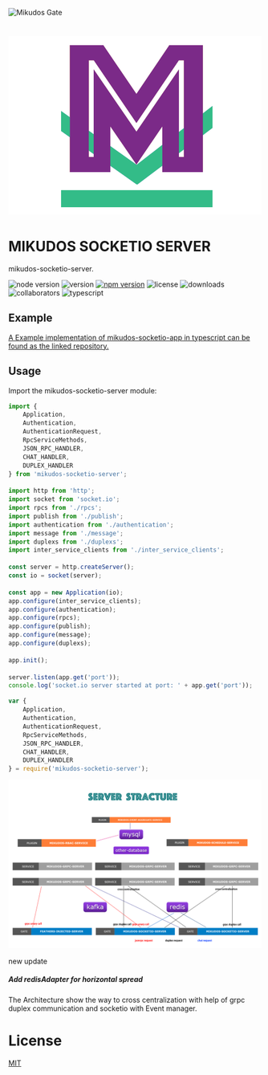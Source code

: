 ![Mikudos Gate](https://img.shields.io/badge/MIKUDOS-Gate-blue?style=for-the-badge&logo=appveyor)

# [![Mikudos](https://raw.githubusercontent.com/mikudos/doc/master/mikudos-logo.png)](https://mikudos.github.io/doc)

# MIKUDOS SOCKETIO SERVER

mikudos-socketio-server.

![node version](https://img.shields.io/node/v/mikudos-socketio-app) ![version](https://img.shields.io/github/package-json/v/mikudos/mikudos-socketio-app) [![npm version](https://img.shields.io/npm/v/mikudos-socketio-app)](https://www.npmjs.com/package/mikudos-socketio-app) ![license](https://img.shields.io/npm/l/mikudos-socketio-app) ![downloads](https://img.shields.io/npm/dw/mikudos-socketio-app) ![collaborators](https://img.shields.io/npm/collaborators/mikudos-socketio-app) ![typescript](https://img.shields.io/npm/types/mikudos-socketio-app)

## Example

[A Example implementation of mikudos-socketio-app in typescript can be found as the linked repository.](https://github.com/mikudos/mikudos-messages)

## Usage

Import the mikudos-socketio-server module:

```ts
import {
    Application,
    Authentication,
    AuthenticationRequest,
    RpcServiceMethods,
    JSON_RPC_HANDLER,
    CHAT_HANDLER,
    DUPLEX_HANDLER
} from 'mikudos-socketio-server';

import http from 'http';
import socket from 'socket.io';
import rpcs from './rpcs';
import publish from './publish';
import authentication from './authentication';
import message from './message';
import duplexs from './duplexs';
import inter_service_clients from './inter_service_clients';

const server = http.createServer();
const io = socket(server);

const app = new Application(io);
app.configure(inter_service_clients);
app.configure(authentication);
app.configure(rpcs);
app.configure(publish);
app.configure(message);
app.configure(duplexs);

app.init();

server.listen(app.get('port'));
console.log('socket.io server started at port: ' + app.get('port'));
```

```js
var {
    Application,
    Authentication,
    AuthenticationRequest,
    RpcServiceMethods,
    JSON_RPC_HANDLER,
    CHAT_HANDLER,
    DUPLEX_HANDLER
} = require('mikudos-socketio-server');
```

![mikudos](https://raw.githubusercontent.com/mikudos/doc/master/assets/images/structure.png)

new update

##### Add redisAdapter for horizontal spread

The Architecture show the way to cross centralization with help of grpc duplex communication and socketio with Event manager.

# License

[MIT](LICENSE)
